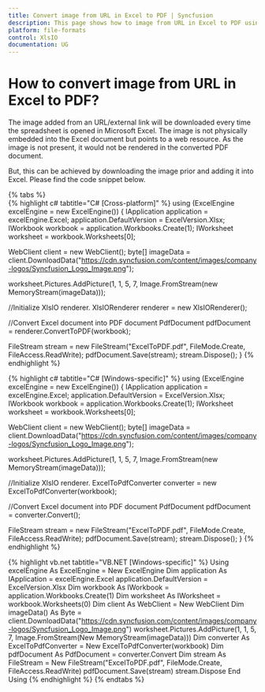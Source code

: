 ```yaml
---
title: Convert image from URL in Excel to PDF | Syncfusion
description: This page shows how to image from URL in Excel to PDF using the Syncfusion .NET Excel library (XlsIO).
platform: file-formats
control: XlsIO
documentation: UG
---
```


# How to convert image from URL in Excel to PDF?

The image added from an URL/external link will be downloaded every time the spreadsheet is opened in Microsoft Excel. The image is not physically embedded into the Excel document but points to a web resource. As the image is not present, it would not be rendered in the converted PDF document.

But, this can be achieved by downloading the image prior and adding it into Excel. Please find the code snippet below.

{% tabs %}  
{% highlight c# tabtitle="C# [Cross-platform]" %}
using (ExcelEngine excelEngine = new ExcelEngine())
{
  IApplication application = excelEngine.Excel;
  application.DefaultVersion = ExcelVersion.Xlsx;
  IWorkbook workbook = application.Workbooks.Create(1);
  IWorksheet worksheet = workbook.Worksheets[0];

  WebClient client = new WebClient();
  byte[] imageData = client.DownloadData("https://cdn.syncfusion.com/content/images/company-logos/Syncfusion_Logo_Image.png");

  worksheet.Pictures.AddPicture(1, 1, 5, 7, Image.FromStream(new MemoryStream(imageData)));

  //Initialize XlsIO renderer.
  XlsIORenderer renderer = new XlsIORenderer();

  //Convert Excel document into PDF document 
  PdfDocument pdfDocument = renderer.ConvertToPDF(workbook);

  FileStream stream = new FileStream("ExcelToPDF.pdf", FileMode.Create, FileAccess.ReadWrite);
  pdfDocument.Save(stream);
  stream.Dispose();
}
{% endhighlight %}

{% highlight c# tabtitle="C# [Windows-specific]" %}
using (ExcelEngine excelEngine = new ExcelEngine())
{
  IApplication application = excelEngine.Excel;
  application.DefaultVersion = ExcelVersion.Xlsx;
  IWorkbook workbook = application.Workbooks.Create(1);
  IWorksheet worksheet = workbook.Worksheets[0];

  WebClient client = new WebClient();
  byte[] imageData = client.DownloadData("https://cdn.syncfusion.com/content/images/company-logos/Syncfusion_Logo_Image.png");

  worksheet.Pictures.AddPicture(1, 1, 5, 7, Image.FromStream(new MemoryStream(imageData)));

  //Initialize XlsIO renderer.
  ExcelToPdfConverter converter = new ExcelToPdfConverter(workbook);

  //Convert Excel document into PDF document 
  PdfDocument pdfDocument = converter.Convert();

  FileStream stream = new FileStream("ExcelToPDF.pdf", FileMode.Create, FileAccess.ReadWrite);
  pdfDocument.Save(stream);
  stream.Dispose();
}
{% endhighlight %}

{% highlight vb.net tabtitle="VB.NET [Windows-specific]" %}
Using excelEngine As ExcelEngine = New ExcelEngine
  Dim application As IApplication = excelEngine.Excel
  application.DefaultVersion = ExcelVersion.Xlsx
  Dim workbook As IWorkbook = application.Workbooks.Create(1)
  Dim worksheet As IWorksheet = workbook.Worksheets(0)
  Dim client As WebClient = New WebClient
  Dim imageData() As Byte = client.DownloadData("https://cdn.syncfusion.com/content/images/company-logos/Syncfusion_Logo_Image.png")
  worksheet.Pictures.AddPicture(1, 1, 5, 7, Image.FromStream(New MemoryStream(imageData)))
  Dim converter As ExcelToPdfConverter = New ExcelToPdfConverter(workbook)
  Dim pdfDocument As PdfDocument = converter.Convert
  Dim stream As FileStream = New FileStream("ExcelToPDF.pdf", FileMode.Create, FileAccess.ReadWrite)
  pdfDocument.Save(stream)
  stream.Dispose
End Using
{% endhighlight %}
{% endtabs %}  

